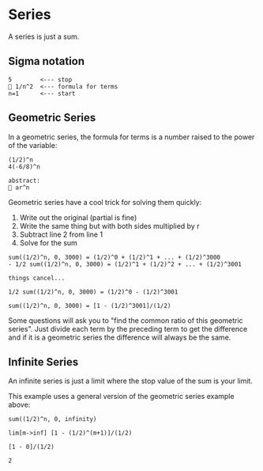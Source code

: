 # Series

A series is just a sum.

## Sigma notation

```
5        <--- stop
󰒠 1/n^2  <--- formula for terms
n=1      <--- start
```

## Geometric Series

In a geometric series, the formula for terms is a number raised to the power
of the variable:

```
(1/2)^n
4(-6/8)^n

abstract:
󰒠 ar^n
```

Geometric series have a cool trick for solving them quickly:

1. Write out the original (partial is fine)
2. Write the same thing but with both sides multiplied by r
3. Subtract line 2 from line 1
4. Solve for the sum

```
sum((1/2)^n, 0, 3000) = (1/2)^0 + (1/2)^1 + ... + (1/2)^3000
- 1/2 sum((1/2)^n, 0, 3000) = (1/2)^1 + (1/2)^2 + ... + (1/2)^3001

things cancel...

1/2 sum((1/2)^n, 0, 3000) = (1/2)^0 - (1/2)^3001

sum((1/2)^n, 0, 3000) = [1 - (1/2)^3001]/(1/2)
```

Some questions will ask you to "find the common ratio of this geometric series".
Just divide each term by the preceding term to get the difference and if it is a
geometric series the difference will always be the same.

## Infinite Series

An infinite series is just a limit where the stop value of the sum is your limit.

This example uses a general version of the geometric series example above:

```
sum((1/2)^n, 0, infinity)

lim[m->inf] [1 - (1/2)^(m+1)]/(1/2)

[1 - 0]/(1/2)

2
```
